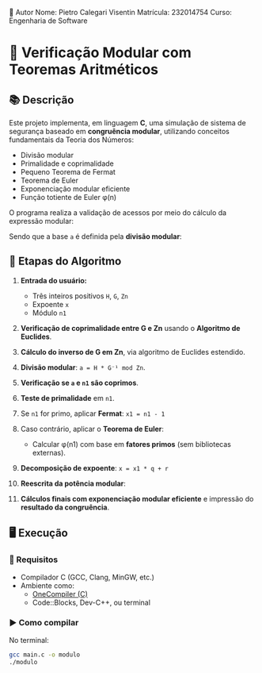 📎 Autor
Nome: Pietro Calegari Visentin
Matrícula: 232014754
Curso: Engenharia de Software 

# 🔐 Verificação Modular com Teoremas Aritméticos

## 📚 Descrição

Este projeto implementa, em linguagem **C**, uma simulação de sistema de segurança baseado em **congruência modular**, utilizando conceitos fundamentais da Teoria dos Números:

- Divisão modular
- Primalidade e coprimalidade
- Pequeno Teorema de Fermat
- Teorema de Euler
- Exponenciação modular eficiente
- Função totiente de Euler φ(n)

O programa realiza a validação de acessos por meio do cálculo da expressão modular:


Sendo que a base `a` é definida pela **divisão modular**:


## 🧮 Etapas do Algoritmo

1. **Entrada do usuário:**
   - Três inteiros positivos `H`, `G`, `Zn`
   - Expoente `x`
   - Módulo `n1`

2. **Verificação de coprimalidade entre G e Zn** usando o **Algoritmo de Euclides**.

3. **Cálculo do inverso de G em Zn**, via algoritmo de Euclides estendido.

4. **Divisão modular**: `a = H * G⁻¹ mod Zn`.

5. **Verificação se `a` e `n1` são coprimos**.

6. **Teste de primalidade** em `n1`.

7. Se `n1` for primo, aplicar **Fermat**: `x1 = n1 - 1`

8. Caso contrário, aplicar o **Teorema de Euler**:
   - Calcular φ(n1) com base em **fatores primos** (sem bibliotecas externas).

9. **Decomposição de expoente**: `x = x1 * q + r`

10. **Reescrita da potência modular**:


11. **Cálculos finais com exponenciação modular eficiente** e impressão do **resultado da congruência**.

## 🖥️ Execução

### 🔧 Requisitos

- Compilador C (GCC, Clang, MinGW, etc.)
- Ambiente como:
  - [OneCompiler (C)](https://onecompiler.com/c)
  - Code::Blocks, Dev-C++, ou terminal

### ▶️ Como compilar

No terminal:

```bash
gcc main.c -o modulo
./modulo
